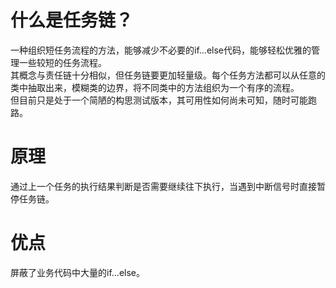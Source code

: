 # 什么是任务链？
一种组织短任务流程的方法，能够减少不必要的if...else代码，能够轻松优雅的管理一些较短的任务流程。  
其概念与责任链十分相似，但任务链要更加轻量级。每个任务方法都可以从任意的类中抽取出来，模糊类的边界，将不同类中的方法组织为一个有序的流程。  
但目前只是处于一个简陋的构思测试版本，其可用性如何尚未可知，随时可能跑路。

# 原理
通过上一个任务的执行结果判断是否需要继续往下执行，当遇到中断信号时直接暂停任务链。

# 优点
屏蔽了业务代码中大量的if...else。


